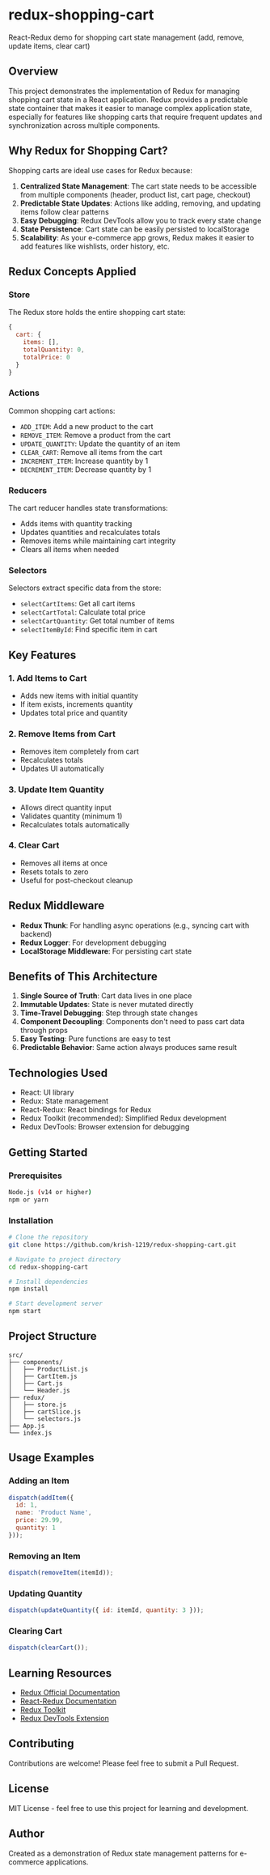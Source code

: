 # redux-shopping-cart
React-Redux demo for shopping cart state management (add, remove, update items, clear cart)

## Overview
This project demonstrates the implementation of Redux for managing shopping cart state in a React application. Redux provides a predictable state container that makes it easier to manage complex application state, especially for features like shopping carts that require frequent updates and synchronization across multiple components.

## Why Redux for Shopping Cart?

Shopping carts are ideal use cases for Redux because:

1. **Centralized State Management**: The cart state needs to be accessible from multiple components (header, product list, cart page, checkout)
2. **Predictable State Updates**: Actions like adding, removing, and updating items follow clear patterns
3. **Easy Debugging**: Redux DevTools allow you to track every state change
4. **State Persistence**: Cart state can be easily persisted to localStorage
5. **Scalability**: As your e-commerce app grows, Redux makes it easier to add features like wishlists, order history, etc.

## Redux Concepts Applied

### Store
The Redux store holds the entire shopping cart state:
```javascript
{
  cart: {
    items: [],
    totalQuantity: 0,
    totalPrice: 0
  }
}
```

### Actions
Common shopping cart actions:
- `ADD_ITEM`: Add a new product to the cart
- `REMOVE_ITEM`: Remove a product from the cart
- `UPDATE_QUANTITY`: Update the quantity of an item
- `CLEAR_CART`: Remove all items from the cart
- `INCREMENT_ITEM`: Increase quantity by 1
- `DECREMENT_ITEM`: Decrease quantity by 1

### Reducers
The cart reducer handles state transformations:
- Adds items with quantity tracking
- Updates quantities and recalculates totals
- Removes items while maintaining cart integrity
- Clears all items when needed

### Selectors
Selectors extract specific data from the store:
- `selectCartItems`: Get all cart items
- `selectCartTotal`: Calculate total price
- `selectCartQuantity`: Get total number of items
- `selectItemById`: Find specific item in cart

## Key Features

### 1. Add Items to Cart
- Adds new items with initial quantity
- If item exists, increments quantity
- Updates total price and quantity

### 2. Remove Items from Cart
- Removes item completely from cart
- Recalculates totals
- Updates UI automatically

### 3. Update Item Quantity
- Allows direct quantity input
- Validates quantity (minimum 1)
- Recalculates totals automatically

### 4. Clear Cart
- Removes all items at once
- Resets totals to zero
- Useful for post-checkout cleanup

## Redux Middleware

- **Redux Thunk**: For handling async operations (e.g., syncing cart with backend)
- **Redux Logger**: For development debugging
- **LocalStorage Middleware**: For persisting cart state

## Benefits of This Architecture

1. **Single Source of Truth**: Cart data lives in one place
2. **Immutable Updates**: State is never mutated directly
3. **Time-Travel Debugging**: Step through state changes
4. **Component Decoupling**: Components don't need to pass cart data through props
5. **Easy Testing**: Pure functions are easy to test
6. **Predictable Behavior**: Same action always produces same result

## Technologies Used

- React: UI library
- Redux: State management
- React-Redux: React bindings for Redux
- Redux Toolkit (recommended): Simplified Redux development
- Redux DevTools: Browser extension for debugging

## Getting Started

### Prerequisites
```bash
Node.js (v14 or higher)
npm or yarn
```

### Installation
```bash
# Clone the repository
git clone https://github.com/krish-1219/redux-shopping-cart.git

# Navigate to project directory
cd redux-shopping-cart

# Install dependencies
npm install

# Start development server
npm start
```

## Project Structure
```
src/
├── components/
│   ├── ProductList.js
│   ├── CartItem.js
│   ├── Cart.js
│   └── Header.js
├── redux/
│   ├── store.js
│   ├── cartSlice.js
│   └── selectors.js
├── App.js
└── index.js
```

## Usage Examples

### Adding an Item
```javascript
dispatch(addItem({
  id: 1,
  name: 'Product Name',
  price: 29.99,
  quantity: 1
}));
```

### Removing an Item
```javascript
dispatch(removeItem(itemId));
```

### Updating Quantity
```javascript
dispatch(updateQuantity({ id: itemId, quantity: 3 }));
```

### Clearing Cart
```javascript
dispatch(clearCart());
```

## Learning Resources

- [Redux Official Documentation](https://redux.js.org/)
- [React-Redux Documentation](https://react-redux.js.org/)
- [Redux Toolkit](https://redux-toolkit.js.org/)
- [Redux DevTools Extension](https://github.com/reduxjs/redux-devtools)

## Contributing

Contributions are welcome! Please feel free to submit a Pull Request.

## License

MIT License - feel free to use this project for learning and development.

## Author

Created as a demonstration of Redux state management patterns for e-commerce applications.
